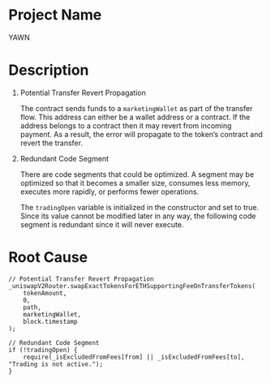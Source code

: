 # Project Name
YAWN

# Description
1. Potential Transfer Revert Propagation
    
    The contract sends funds to a `marketingWallet` as part of the transfer flow. This address can either be a wallet address or a contract. If the address belongs to a contract then it may revert from incoming payment. As a result, the error will propagate to the token’s contract and revert the transfer.
    
2. Redundant Code Segment
    
    There are code segments that could be optimized. A segment may be optimized so that it becomes a smaller size, consumes less memory, executes more rapidly, or performs fewer operations.
    
    The `tradingOpen` variable is initialized in the constructor and set to true. Since its value cannot be modified later in any way, the following code segment is redundant since it will never execute.

# Root Cause
```solidity
// Potential Transfer Revert Propagation
_uniswapV2Router.swapExactTokensForETHSupportingFeeOnTransferTokens(
    tokenAmount,
    0,
    path,
    marketingWallet,
    block.timestamp
);

// Redundant Code Segment
if (!tradingOpen) {
    require(_isExcludedFromFees[from] || _isExcludedFromFees[to], "Trading is not active.");
}